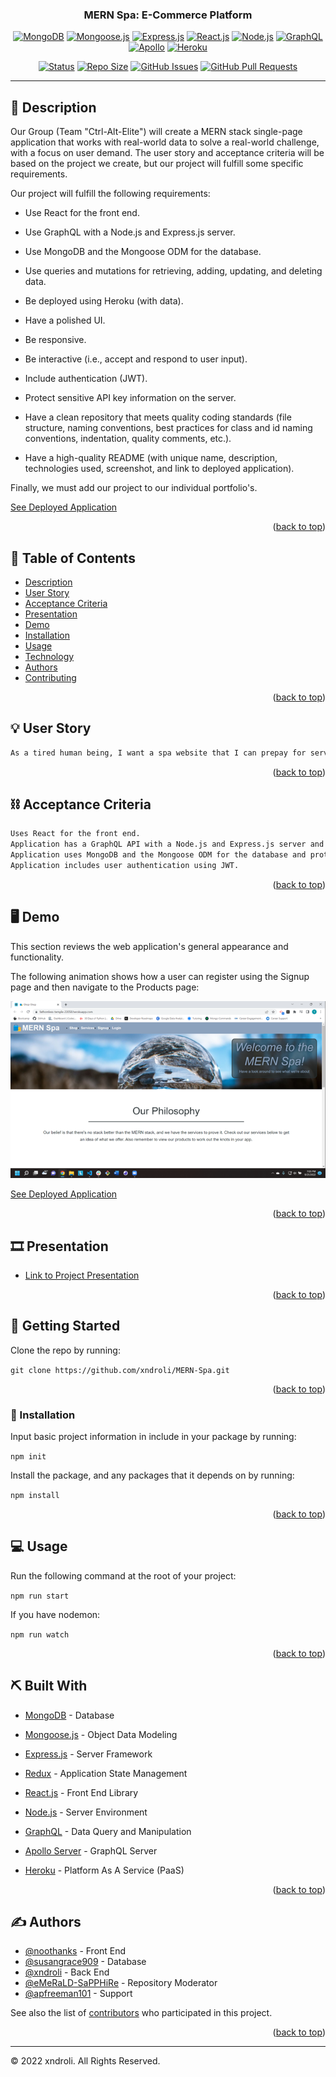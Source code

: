 <a name="readme-top"></a>

<h3 align="center">MERN Spa: E-Commerce Platform</h3>

<div align="center">

[![MongoDB](https://img.shields.io/badge/MongoDB-green.svg)](https://www.mongodb.com/)
[![Mongoose.js](https://img.shields.io/badge/mongoosejs-red.svg)](https://mongoosejs.com/)
[![Express.js](https://img.shields.io/badge/expressjs-orange.svg)](https://expressjs.com/)
[![React.js](https://img.shields.io/badge/reactjs-blue.svg)](https://reactjs.org/)
[![Node.js](https://img.shields.io/badge/nodejs-yellow.svg)](https://nodejs.org/)
[![GraphQL](https://img.shields.io/badge/graphql-indigo.svg)](https://graphql.org/)
[![Apollo](https://img.shields.io/badge/apollo-violet.svg)](https://apollographql.com/)
[![Heroku](https://img.shields.io/badge/herokujs-purple.svg)](https://heroku.com/)

[![Status](https://img.shields.io/badge/status-active-success.svg)]()
[![Repo Size](https://img.shields.io/github/repo-size/xndroli/MERN-Spa.svg)](https://github.com/xndroli/MERN-Spa/issues)
[![GitHub Issues](https://img.shields.io/github/issues/xndroli/MERN-Spa.svg)](https://github.com/xndroli/MERN-Spa/issues)
[![GitHub Pull Requests](https://img.shields.io/github/issues-pr/xndroli/MERN-Spa.svg)](https://github.com/xndroli/MERN-Spa/pulls)

</div>

---

## 🔗 Description <a name = "description"></a>

Our Group (Team "Ctrl-Alt-Elite") will create a MERN stack single-page application that works with real-world data to solve a real-world challenge, with a focus on user demand. The user story and acceptance criteria will be based on the project we create, but our project will fulfill some specific requirements.

Our project will fulfill the following requirements:

- Use React for the front end.

- Use GraphQL with a Node.js and Express.js server.

- Use MongoDB and the Mongoose ODM for the database.

- Use queries and mutations for retrieving, adding, updating, and deleting data.

- Be deployed using Heroku (with data).

- Have a polished UI.

- Be responsive.

- Be interactive (i.e., accept and respond to user input).

- Include authentication (JWT).

- Protect sensitive API key information on the server.

- Have a clean repository that meets quality coding standards (file structure, naming conventions, best practices for class and id naming conventions, indentation, quality comments, etc.).

- Have a high-quality README (with unique name, description, technologies used, screenshot, and link to deployed application).

Finally, we must add our project to our individual portfolio's.

[See Deployed Application](https://fathomless-temple-22058.herokuapp.com/)

<p align="right">(<a href="#readme-top">back to top</a>)</p>

## 📝 Table of Contents

- [Description](#description)
- [User Story](#user_story)
- [Acceptance Criteria](#acceptance_criteria)
- [Presentation](#presentation)
- [Demo](#demo)
- [Installation](#installation)
- [Usage](#usage)
- [Technology](#built_with)
- [Authors](#authors)
- [Contributing](../CONTRIBUTING.md)

<p align="right">(<a href="#readme-top">back to top</a>)</p>

## 💡 User Story <a name = "user_story"></a>

```md
As a tired human being, I want a spa website that I can prepay for services so that I can save time
```

<p align="right">(<a href="#readme-top">back to top</a>)</p>

## ⛓️ Acceptance Criteria <a name = "acceptance_criteria"></a>

```md
Uses React for the front end.
Application has a GraphQL API with a Node.js and Express.js server and uses queries and mutations for retrieving, adding, updating, and deleting data.
Application uses MongoDB and the Mongoose ODM for the database and protects sensitive API key information on the server.
Application includes user authentication using JWT.
```

<p align="right">(<a href="#readme-top">back to top</a>)</p>

## 🖥️ Demo <a name = "demo"></a>

This section reviews the web application's general appearance and functionality.

The following animation shows how a user can register using the Signup page and then navigate to the Products page:

[![The Redux Store: E-Commerce Platform ](./client/public/images/mern_spa.png)](https://github.com/xndroli/MERN-Spa/)

[See Deployed Application](https://fathomless-temple-22058.herokuapp.com/)

<p align="right">(<a href="#readme-top">back to top</a>)</p>

## 🎞️ Presentation <a name = "presentation"></a>

- [Link to Project Presentation](https://docs.google.com/presentation/d/1kofkwGUMe4LGkXOpG_4CXkBaLredQEwytVI74SukCiE/edit?usp=sharing)

<p align="right">(<a href="#readme-top">back to top</a>)</p>

## 🏁 Getting Started <a name = "getting_started"></a>

Clone the repo by running:

`git clone https://github.com/xndroli/MERN-Spa.git`

<p align="right">(<a href="#readme-top">back to top</a>)</p>

### 💾 Installation <a name = "installation"></a>

Input basic project information in include in your package by running:

`npm init`

Install the package, and any packages that it depends on by running:

`npm install`

<p align="right">(<a href="#readme-top">back to top</a>)</p>

## 💻 Usage <a name="usage"></a>

Run the following command at the root of your project:

`npm run start`

If you have nodemon:

`npm run watch`

<p align="right">(<a href="#readme-top">back to top</a>)</p>

## ⛏️ Built With <a name = "built_with"></a>

- [MongoDB](https://www.mongodb.com/) - Database
- [Mongoose.js](https://mongoosejs.com/) - Object Data Modeling
- [Express.js](https://expressjs.com/) - Server Framework
- [Redux](https://redux.js.org/) - Application State Management
- [React.js](https://reactjs.org/) - Front End Library
- [Node.js](https://nodejs.org/) - Server Environment

- [GraphQL](https://graphql.org/) - Data Query and Manipulation
- [Apollo Server](https://www.apollographql.com/) - GraphQL Server
- [Heroku](https://www.heroku.com/) - Platform As A Service (PaaS)

<p align="right">(<a href="#readme-top">back to top</a>)</p>

## ✍️ Authors <a name = "authors"></a>

- [@noothanks](https://github.com/noothanks) - Front End
- [@susangrace909](https://github.com/susangrace909) - Database
- [@xndroli](https://github.com/xndroli) - Back End
- [@eMeRaLD-SaPPHiRe](https://github.com/eMeRaLD-SaPPHiRe) - Repository Moderator
- [@apfreeman101](https://github.com/apfreeman101) - Support

See also the list of [contributors](https://github.com/xndroli/MERN-Spa/contributors) who participated in this project.

<p align="right">(<a href="#readme-top">back to top</a>)</p>

---

© 2022 xndroli. All Rights Reserved.

